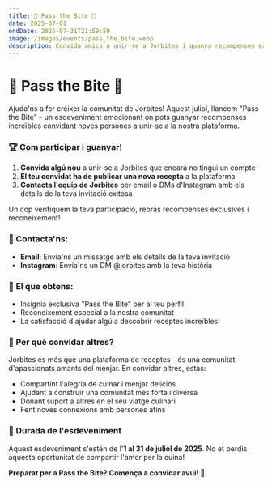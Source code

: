 ```yaml
---
title: 🤝 Pass the Bite 🤝
date: 2025-07-01
endDate: 2025-07-31T21:59:59
image: /images/events/pass_the_bite.webp
description: Convida amics a unir-se a Jorbites i guanya recompenses exclusives!
---
```


# 🤝 Pass the Bite 🤝

Ajuda'ns a fer créixer la comunitat de Jorbites! Aquest juliol, llancem "Pass the Bite" - un esdeveniment emocionant on pots guanyar recompenses increïbles convidant noves persones a unir-se a la nostra plataforma.

### 🏆 Com participar i guanyar!

1. **Convida algú nou** a unir-se a Jorbites que encara no tingui un compte
2. **El teu convidat ha de publicar una nova recepta** a la plataforma
3. **Contacta l'equip de Jorbites** per email o DMs d'Instagram amb els detalls de la teva invitació exitosa

Un cop verifiquem la teva participació, rebràs recompenses exclusives i reconeixement!

### 📧 Contacta'ns:

- **Email**: Envia'ns un missatge amb els detalls de la teva invitació
- **Instagram**: Envia'ns un DM @jorbites amb la teva història

### 🎁 El que obtens:

- Insígnia exclusiva "Pass the Bite" per al teu perfil
- Reconeixement especial a la nostra comunitat
- La satisfacció d'ajudar algú a descobrir receptes increïbles!

### 🌱 Per què convidar altres?

Jorbites és més que una plataforma de receptes - és una comunitat d'apassionats amants del menjar. En convidar altres, estàs:
- Compartint l'alegria de cuinar i menjar deliciós
- Ajudant a construir una comunitat més forta i diversa
- Donant suport a altres en el seu viatge culinari
- Fent noves connexions amb persones afins

### 📅 Durada de l'esdeveniment

Aquest esdeveniment s'estén de l'**1 al 31 de juliol de 2025**. No et perdis aquesta oportunitat de compartir l'amor per la cuina!

**Preparat per a Pass the Bite? Comença a convidar avui! 🚀**

